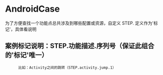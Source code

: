 # AndroidCase

为了方便查找一个功能点总共涉及到哪些配置或资源，自定义 STEP. 定义作为'标记'，具体看说明
## 案例标记说明：STEP.功能描述.序列号（保证此组合的'标记'唯一）
          比如：Activity之间的跳转（STEP.activity.jump.1）